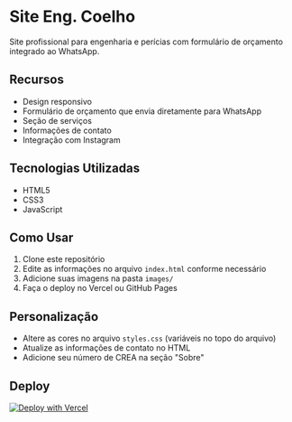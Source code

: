 # Site Eng. Coelho

Site profissional para engenharia e perícias com formulário de orçamento integrado ao WhatsApp.

## Recursos

- Design responsivo
- Formulário de orçamento que envia diretamente para WhatsApp
- Seção de serviços
- Informações de contato
- Integração com Instagram

## Tecnologias Utilizadas

- HTML5
- CSS3
- JavaScript

## Como Usar

1. Clone este repositório
2. Edite as informações no arquivo `index.html` conforme necessário
3. Adicione suas imagens na pasta `images/`
4. Faça o deploy no Vercel ou GitHub Pages

## Personalização

- Altere as cores no arquivo `styles.css` (variáveis no topo do arquivo)
- Atualize as informações de contato no HTML
- Adicione seu número de CREA na seção "Sobre"

## Deploy

[![Deploy with Vercel](https://vercel.com/button)](https://vercel.com/new/clone?repository-url=https%3A%2F%2Fgithub.com%2Fseu-usuario%2Feng-coelho-site)